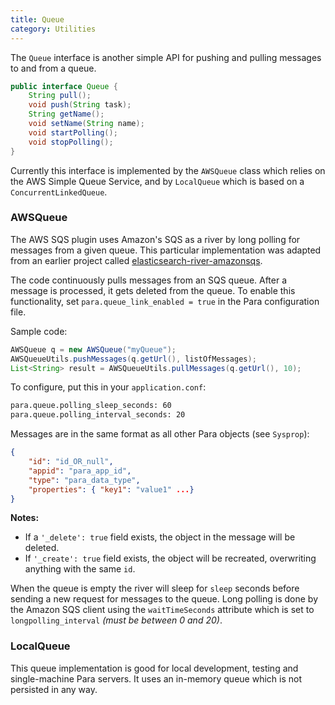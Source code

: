 ```yaml
---
title: Queue
category: Utilities
---
```


The `Queue` interface is another simple API for pushing and pulling messages to and from a queue.

```java
public interface Queue {
	String pull();
	void push(String task);
	String getName();
	void setName(String name);
	void startPolling();
	void stopPolling();
}
```

Currently this interface is implemented by the `AWSQueue` class which relies on the AWS Simple Queue Service, and by
`LocalQueue` which is based on a `ConcurrentLinkedQueue`.

### AWSQueue

The AWS SQS plugin uses Amazon's SQS as a river by long polling for messages from a given queue.
This particular implementation was adapted from an earlier project called
[elasticsearch-river-amazonsqs](https://github.com/albogdano/elasticsearch-river-amazonsqs).

The code continuously pulls messages from an SQS queue. After a message is processed, it gets deleted from the queue.
To enable this functionality, set `para.queue_link_enabled = true` in the Para configuration file.

Sample code:

```java
AWSQueue q = new AWSQueue("myQueue");
AWSQueueUtils.pushMessages(q.getUrl(), listOfMessages);
List<String> result = AWSQueueUtils.pullMessages(q.getUrl(), 10);
```

To configure, put this in your `application.conf`:

```bash
para.queue.polling_sleep_seconds: 60
para.queue.polling_interval_seconds: 20
```

Messages are in the same format as all other Para objects (see `Sysprop`):
```json
{
	"id": "id_OR_null",
	"appid": "para_app_id",
	"type": "para_data_type",
	"properties": { "key1": "value1" ...}
}
```
**Notes:**

- If a `'_delete': true` field exists, the object in the message will be deleted.
- If `'_create': true` field exists, the object will be recreated, overwriting anything with the same `id`.

When the queue is empty the river will sleep for `sleep` seconds before sending a new request for messages to the queue.
Long polling is done by the Amazon SQS client using the `waitTimeSeconds` attribute which is set to `longpolling_interval` _(must be between 0 and 20)_.

### LocalQueue

This queue implementation is good for local development, testing and single-machine Para servers. It uses an in-memory
queue which is not persisted in any way.
